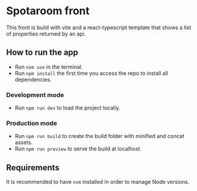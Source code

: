 # Spotaroom front

This front is build with vite and a react-typescript template that shows a list of properties returned by an api.

## How to run the app

- Run `nvm use` in the terminal.
- Run `npm install` the first time you access the repo to install all dependencies.

### Development mode

- Run `npm run dev` to load the project locally.

### Production mode

- Run `npm run build` to create the build folder with minified and concat assets.
- Run `npm run preview` to serve the build at localhost.

## Requirements

It is recommended to have `nvm` installed in order to manage Node versions.
